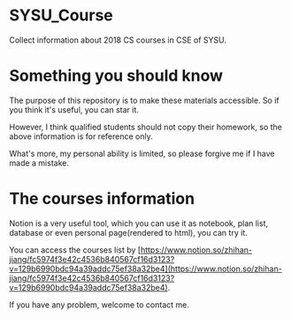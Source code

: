 # SYSU_Course
Collect information about 2018 CS courses in CSE of SYSU.

# Something you should know

The purpose of this repository is to make these materials accessible. So if you think it's useful, you can star it.

However, I think qualified students should not copy their homework, so the above information is for reference only.

What's more, my personal ability is limited, so please forgive me if I have made a mistake.

# The courses information

Notion is a very useful tool, which you can use it as notebook, plan list, database or even personal page(rendered to html), you can try it.

You can access the courses list by [https://www.notion.so/zhihan-jiang/fc5974f3e42c4536b840567cf16d3123?v=129b6990bdc94a39addc75ef38a32be4](https://www.notion.so/zhihan-jiang/fc5974f3e42c4536b840567cf16d3123?v=129b6990bdc94a39addc75ef38a32be4).

If you have any problem, welcome to contact me.
